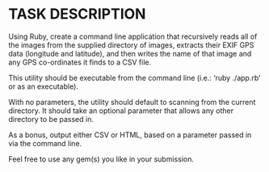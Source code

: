 # TASK DESCRIPTION

Using Ruby, create a command line application that recursively reads all of the
images from the supplied directory of images, extracts their EXIF GPS data
(longitude and latitude), and then writes the name of that image and any GPS
co-ordinates it finds to a CSV file.

This utility should be executable from the command line (i.e.: ‘ruby ./app.rb’
or as an executable).

With no parameters, the utility should default to scanning from the current
directory. It should take an optional parameter that allows any other directory
to be passed in.

As a bonus, output either CSV or HTML, based on a parameter passed in via the
command line.

Feel free to use any gem(s) you like in your submission.
